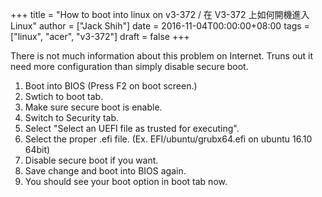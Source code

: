 +++
title = "How to boot into linux on v3-372 / 在 V3-372 上如何開機進入 Linux"
author = ["Jack Shih"]
date = 2016-11-04T00:00:00+08:00
tags = ["linux", "acer", "v3-372"]
draft = false
+++

There is not much information about this problem on Internet. Truns out it need more configuration than simply disable secure boot.

1.  Boot into BIOS (Press F2 on boot screen.)
2.  Swtich to boot tab.
3.  Make sure secure boot is enable.
4.  Switch to Security tab.
5.  Select "Select an UEFI file as trusted for executing".
6.  Select the proper .efi file. (Ex. EFI/ubuntu/grubx64.efi on ubuntu 16.10 64bit)
7.  Disable secure boot if you want.
8.  Save change and boot into BIOS again.
9.  You should see your boot option in boot tab now.
